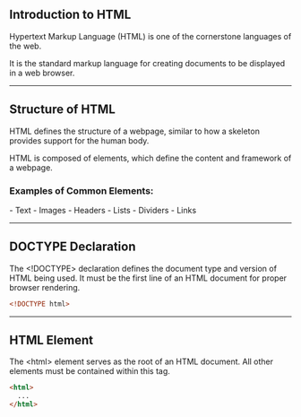## Introduction to HTML

<span class="emphasis">Hypertext Markup Language</span> <span class="secondEmphasis">(HTML)</span> is one of the cornerstone <span class="emphasis">languages</span> of the web.

It is the <span class="emphasis">standard</span> markup language for creating <span class="emphasis">documents</span> to be displayed in a <span class="emphasis">web browser</span>.

---

## Structure of HTML

<span class="emphasis">HTML</span> defines the <span class="emphasis">structure</span> of a webpage, similar to how a skeleton provides support for the human body.

HTML is composed of <span class="emphasis">elements</span>, which define the <span class="emphasis">content</span> and framework of a webpage.

### Examples of Common Elements:

<span class="bullet3">
- Text
- Images
- Headers
- Lists
- Dividers
- Links
</span>

---

## DOCTYPE Declaration

The <span class="emphasis">&lt;!DOCTYPE&gt;</span> declaration defines the document type and version of HTML being used. It must be the first line of an HTML document for proper browser rendering.

```html
<!DOCTYPE html>
```

---

## HTML Element

The <span class="emphasis">&lt;html&gt;</span> element serves as the root of an HTML document. All other elements must be contained within this tag.

```html
<html>
  ...
</html>
```
